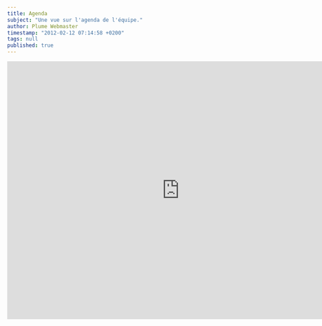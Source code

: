 ```yaml
---
title: Agenda
subject: "Une vue sur l'agenda de l'équipe."
author: Plume Webmaster
timestamp: "2012-02-12 07:14:58 +0200"
tags: null
published: true
---
```


<p></p>

<div align="center">
  <iframe src="http://www.google.com/calendar/embed?src=qe60dn1sjrfk8c1fji62rvi7mo%40group.calendar.google.com&ctz=Europe/Paris" style="border: 0" width="800" height="600" frameborder="0" scrolling="no">
  </iframe>
</div>
<p></p>